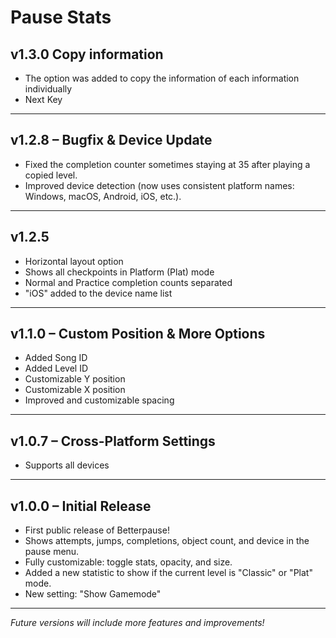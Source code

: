 # Pause Stats
## v1.3.0 Copy information
- The option was added to copy the information of each information individually
- Next Key

---

## v1.2.8 – Bugfix & Device Update
- Fixed the completion counter sometimes staying at 35 after playing a copied level.
- Improved device detection (now uses consistent platform names: Windows, macOS, Android, iOS, etc.).

---

## v1.2.5
- Horizontal layout option
- Shows all checkpoints in Platform (Plat) mode
- Normal and Practice completion counts separated
- "iOS" added to the device name list

---

## v1.1.0 – Custom Position & More Options
- Added Song ID
- Added Level ID
- Customizable Y position
- Customizable X position
- Improved and customizable spacing

---

## v1.0.7 – Cross-Platform Settings
- Supports all devices

---

## v1.0.0 – Initial Release
- First public release of Betterpause!
- Shows attempts, jumps, completions, object count, and device in the pause menu.
- Fully customizable: toggle stats, opacity, and size.
- Added a new statistic to show if the current level is "Classic" or "Plat" mode.
- New setting: "Show Gamemode"

---

*Future versions will include more features and improvements!*